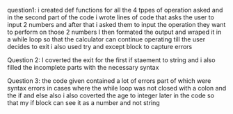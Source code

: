 question1:
i created def functions for all the 4 tppes of operation asked and in the second part of the code i wrote lines of code that asks the user to input 2 numbers and after that i asked them to input the operation they want to perform on those 2 numbers 
I then formated the output and wraped it in a while loop so that the calculator can continue operating till the user decides to exit 
i also used try and except block to capture errors 


Question 2:
I coverted the exit for the first if staement to string 
and i also filled the incomplete parts with the necessary syntax





Question 3:
the code given contained a lot of errors part of which were syntax errors in cases where the while loop was not closed with a colon and the if and else also
i also coverted the age to integer later in the code so that my if block can see it as a number and not string

